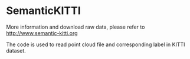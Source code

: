 # SemanticKITTI


More information and download raw data, please refer to http://www.semantic-kitti.org 


The code is used to read point cloud file and  corresponding label in KITTI dataset.

